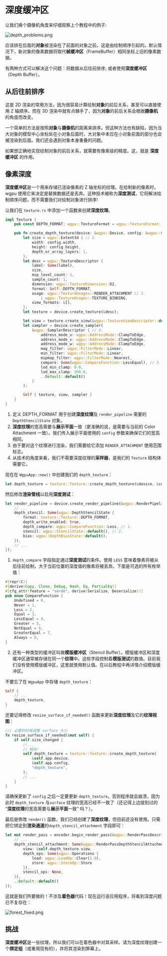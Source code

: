# 深度缓冲区

让我们换个摄像机角度来仔细观察上个教程中的例子:

![depth_problems.png](./depth_problems.png)

应该排在后面的**对象**被渲染在了前面的对象之前。这是由绘制顺序引起的。默认情况下，新对象的像素数据将取代**帧缓冲区**（FrameBuffer）相同坐标上旧的像素数据。

有两种方式可以解决这个问题：将数据从后往前排序; 或者使用**深度缓冲区**（Depth Buffer）。

## 从后往前排序

这是 2D 渲染的常用方法，因为很容易计算绘制**对象**的前后关系，甚至可以直接使用 Z 轴顺序。而在 3D 渲染中就有点棘手了，因为**对象**的前后关系会根据**摄像机**的角度而改变。

一个简单的方法是按照**对象**与**摄像机**的距离来排序。但这种方法也有缺陷，因为当大对象的模型中心坐标处在小对象后面时，大对象中本应在小对象前面的部分也会被渲染到后面。我们还会遇到对象本身重叠的问题。

如果想正确地实现绘制对象的前后关系，就需要有像素级的精度。这，就是 **深度缓冲区** 的作用。

## 像素深度

**深度缓冲区**是一个用来存储已渲染像素的 Z 轴坐标的纹理。在绘制新的像素时，wgpu 使用它来决定是替换数据还是丢弃。这种技术被称为**深度测试**，它将解决绘制顺序问题，而不需要我们对绘制对象进行排序!

让我们在 `texture.rs` 中添加一个函数来创建**深度纹理**。

```rust
impl Texture {
    pub const DEPTH_FORMAT: wgpu::TextureFormat = wgpu::TextureFormat::Depth32Float; // 1.

    pub fn create_depth_texture(device: &wgpu::Device, config: &wgpu::SurfaceConfiguration, label: &str) -> Self {
        let size = wgpu::Extent3d { // 2.
            width: config.width,
            height: config.height,
            depth_or_array_layers: 1,
        };
        let desc = wgpu::TextureDescriptor {
            label: Some(label),
            size,
            mip_level_count: 1,
            sample_count: 1,
            dimension: wgpu::TextureDimension::D2,
            format: Self::DEPTH_FORMAT,
            usage: wgpu::TextureUsages::RENDER_ATTACHMENT // 3.
                | wgpu::TextureUsages::TEXTURE_BINDING,
            view_formats: &[],
        };
        let texture = device.create_texture(&desc);

        let view = texture.create_view(&wgpu::TextureViewDescriptor::default());
        let sampler = device.create_sampler(
            &wgpu::SamplerDescriptor { // 4.
                address_mode_u: wgpu::AddressMode::ClampToEdge,
                address_mode_v: wgpu::AddressMode::ClampToEdge,
                address_mode_w: wgpu::AddressMode::ClampToEdge,
                mag_filter: wgpu::FilterMode::Linear,
                min_filter: wgpu::FilterMode::Linear,
                mipmap_filter: wgpu::FilterMode::Nearest,
                compare: Some(wgpu::CompareFunction::LessEqual), // 5.
                lod_min_clamp: 0.0,
                lod_max_clamp: 200.0,
                ..Default::default()
            }
        );

        Self { texture, view, sampler }
    }
}
```

1. 定义 DEPTH_FORMAT 用于创建**深度纹理**及 `render_pipeline` 需要的 `DepthStencilState` 对象。
2. **深度纹理**的宽高需要与**展示平面**一致（更准确的说，是需要与当前的 Color Attachment 一致）。我们传入展示平面使用的 `config` 参数来确保它们的宽高相同。
3. 由于要对这个纹理进行渲染，我们需要给它添加 `RENDER_ATTACHMENT` 使用范围标志。
4. 从技术的角度来看，我们不需要深度纹理的**采样器**，是我们的 `Texture` 结构体需要它。

现在在 `WgpuApp::new()` 中创建我们的 `depth_texture`：

```rust
let depth_texture = texture::Texture::create_depth_texture(&device, &config, "depth_texture");
```

然后修改**渲染管线**以启用**深度测试**：

```rust
let render_pipeline = device.create_render_pipeline(&wgpu::RenderPipelineDescriptor {
    // ...
    depth_stencil: Some(wgpu::DepthStencilState {
        format: texture::Texture::DEPTH_FORMAT,
        depth_write_enabled: true,
        depth_compare: wgpu::CompareFunction::Less, // 1.
        stencil: wgpu::StencilState::default(), // 2.
        bias: wgpu::DepthBiasState::default(),
    }),
    // ...
});
```

1. `depth_compare` 字段指定通过**深度测试**的条件。使用 `LESS` 意味着像素将被从后往前绘制，大于当前位置的深度值的像素将被丢弃。下面是可选的所有枚举值：

```rust
#[repr(C)]
#[derive(Copy, Clone, Debug, Hash, Eq, PartialEq)]
#[cfg_attr(feature = "serde", derive(Serialize, Deserialize))]
pub enum CompareFunction {
    Undefined = 0,
    Never = 1,
    Less = 2,
    Equal = 3,
    LessEqual = 4,
    Greater = 5,
    NotEqual = 6,
    GreaterEqual = 7,
    Always = 8,
}
```

2. 还有一种类型的缓冲区叫做**模版缓冲区**（Stencil Buffer）。模版缓冲区和深度缓冲区通常被存储在同一个**纹理**中。这些字段控制着**模版测试**的数值。目前我们没有使用模版缓冲区，这里就使用默认值。在以后教程中再详情介绍模版缓冲区。

不要忘了在 `WgpuApp` 中存储 `depth_texture`：

```rust
Self {
    // ...
    depth_texture,
}
```

还要记得修改 `resize_surface_if_needed()` 函数来更新**深度纹理**及它的**纹理视图**：

```rust
/// 必要的时候调整 surface 大小
fn resize_surface_if_needed(&mut self) {
    if self.size_changed {
        //...
        // NEW!
        self.depth_texture = texture::Texture::create_depth_texture(
            &self.app.device,
            &self.app.config,
            "depth_texture",
        );
        // ...
    }
}
```

请确保更新了 `config` 之后一定要更新 `depth_texture`，否则程序就会崩溃，因为此时 `depth_texture` 与`surface` 纹理的宽高已经不一致了（还记得上边提到过的 “**深度纹理**的宽高需要与**展示平面**一致” 吗？）。

最后是修改 `render()` 函数，我们已经创建了**深度纹理**，但目前还没有使用。只需把它绑定到**渲染通道**的`depth_stencil_attachment` 字段即可：

```rust
let mut render_pass = encoder.begin_render_pass(&wgpu::RenderPassDescriptor {
    // ...
    depth_stencil_attachment: Some(wgpu::RenderPassDepthStencilAttachment {
        view: &self.depth_texture.view,
        depth_ops: Some(wgpu::Operations {
            load: wgpu::LoadOp::Clear(1.0),
            store: wgpu::StoreOp::Store
        }),
        stencil_ops: None,
    }),
    ..Default::default()
});
```

这就是我们所要做的！不涉及**着色器**代码！现在运行该应用程序，将看到深度问题已不复存在：

![forest_fixed.png](./forest_fixed.png)

## 挑战

**深度缓冲区**是一张纹理，所以我们可以在着色器中对其采样。请为深度纹理创建一个**绑定组**（或重用现有的），并将其渲染到屏幕上。

<WasmExample example="tutorial8_depth"></WasmExample>

<AutoGithubLink/>
